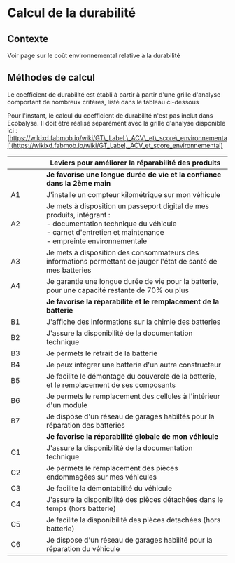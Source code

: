 # Calcul de la durabilité

## Contexte

Voir page sur le coût environnemental relative à la durabilité&#x20;

## Méthodes de calcul

Le coefficient de durabilité est établi à partir à partir d'une grille d'analyse comportant de nombreux critères, listé dans le tableau ci-dessous

Pour l'instant, le calcul du coefficient de durabilité n'est pas inclut dans Ecobalyse. Il doit être réalisé séparément avec la grille d'analyse disponible ici : [https://wikixd.fabmob.io/wiki/GT\_Label,\_ACV\_et\_score\_environnemental](https://wikixd.fabmob.io/wiki/GT_Label,_ACV_et_score_environnemental)

<table><thead><tr><th width="86"></th><th width="538">Leviers pour améliorer la réparabilité des produits</th></tr></thead><tbody><tr><td></td><td><strong>Je favorise une longue durée de vie et la confiance dans la 2ème main</strong></td></tr><tr><td>A1</td><td>J'installe un compteur kilométrique sur mon véhicule </td></tr><tr><td>A2</td><td>Je mets à disposition un passeport digital de mes produits, intégrant :<br>- documentation technique du véhicule<br>- carnet d'entretien et maintenance<br>- empreinte environnementale</td></tr><tr><td>A3</td><td>Je mets à disposition des consommateurs des informations permettant de jauger l'état de santé de mes batteries </td></tr><tr><td>A4</td><td>Je garantie une longue durée de vie pour la batterie, pour une capacité restante de 70% ou plus</td></tr><tr><td></td><td><strong>Je favorise la réparabilité et le remplacement de la batterie</strong></td></tr><tr><td>B1</td><td>J'affiche des informations sur la chimie des batteries </td></tr><tr><td>B2</td><td>J'assure la disponibilité de la documentation technique </td></tr><tr><td>B3</td><td>Je permets le retrait de la batterie </td></tr><tr><td>B4</td><td>Je peux intégrer une batterie d'un autre constructeur </td></tr><tr><td>B5</td><td>Je  facilite le démontage du couvercle de la batterie, et le remplacement de ses composants</td></tr><tr><td>B6</td><td>Je permets le remplacement des cellules à l'intérieur d'un module </td></tr><tr><td>B7</td><td>Je dispose d'un réseau de garages habiltés pour la réparation des batteries </td></tr><tr><td></td><td><strong>Je favorise la réparabilité globale de mon véhicule</strong></td></tr><tr><td>C1</td><td>J'assure la disponibilité de la documentation technique </td></tr><tr><td>C2</td><td>Je permets le remplacement des pièces endommagées sur mes véhicules </td></tr><tr><td>C3</td><td>Je facilite la démontabilité du véhicule </td></tr><tr><td>C4</td><td>J'assure la disponibilité des pièces détachées dans le temps (hors batterie) </td></tr><tr><td>C5</td><td>Je facilite la disponibilité des pièces détachées (hors batterie) </td></tr><tr><td>C6</td><td>Je dispose d'un réseau de garages habilité pour la réparation du véhicule </td></tr></tbody></table>

&#x20;

